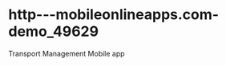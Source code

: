 http---mobileonlineapps.com-demo_49629
======================================

Transport Management Mobile app

